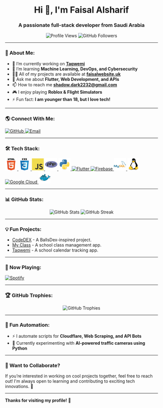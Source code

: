 <h1 align="center">Hi 👋, I'm Faisal Alsharif</h1>
<h3 align="center">A passionate full-stack developer from Saudi Arabia</h3>

<p align="center">
  <img src="https://komarev.com/ghpvc/?username=faisalalsharif0583&label=Profile%20Views&color=0e75b6&style=flat" alt="Profile Views" />
  <img src="https://img.shields.io/github/followers/faisalalsharif0583?label=Followers&style=social" alt="GitHub Followers" />
</p>

---

### 🚀 About Me:
- 🔭 I’m currently working on **[Taqwemi](https://faisalwebsite.uk/my_class)**
- 🌱 I’m learning **Machine Learning, DevOps, and Cybersecurity**
- 👨‍💻 All of my projects are available at **[faisalwebsite.uk](https://faisalwebsite.uk)**
- 💬 Ask me about **Flutter, Web Development, and APIs**
- 📫 How to reach me **shadow.dark2232@gmail.com**
- 🎮 I enjoy playing **Roblox & Flight Simulators**
- ⚡ Fun fact: **I am younger than 18, but I love tech!**

---

### 🌎 Connect With Me:
<p align="left">
  <a href="https://github.com/faisalalsharif0583" target="_blank">
    <img src="https://img.shields.io/badge/GitHub-100000?style=for-the-badge&logo=github&logoColor=white" alt="GitHub"/>
  </a>
  <a href="mailto:shadow.dark2232@gmail.com" target="_blank">
    <img src="https://img.shields.io/badge/Email-D14836?style=for-the-badge&logo=gmail&logoColor=white" alt="Email"/>
  </a>
</p>

---

### 🛠️ Tech Stack:
<p align="left">
  <a href="https://www.w3.org/html/" target="_blank" rel="noreferrer"> 
    <img src="https://raw.githubusercontent.com/devicons/devicon/master/icons/html5/html5-original-wordmark.svg" alt="HTML5" width="40" height="40"/>
  </a> 
  <a href="https://www.w3schools.com/css/" target="_blank" rel="noreferrer">
    <img src="https://raw.githubusercontent.com/devicons/devicon/master/icons/css3/css3-original-wordmark.svg" alt="CSS3" width="40" height="40"/>
  </a> 
  <a href="https://developer.mozilla.org/en-US/docs/Web/JavaScript" target="_blank" rel="noreferrer"> 
    <img src="https://raw.githubusercontent.com/devicons/devicon/master/icons/javascript/javascript-original.svg" alt="JavaScript" width="40" height="40"/>
  </a> 
  <a href="https://www.php.net" target="_blank" rel="noreferrer">
    <img src="https://raw.githubusercontent.com/devicons/devicon/master/icons/php/php-original.svg" alt="PHP" width="40" height="40"/>
  </a> 
  <a href="https://www.python.org" target="_blank" rel="noreferrer">
    <img src="https://raw.githubusercontent.com/devicons/devicon/master/icons/python/python-original.svg" alt="Python" width="40" height="40"/>
  </a>
  <a href="https://flutter.dev" target="_blank" rel="noreferrer">
    <img src="https://www.vectorlogo.zone/logos/flutterio/flutterio-icon.svg" alt="Flutter" width="40" height="40"/>
  </a> 
  <a href="https://firebase.google.com/" target="_blank" rel="noreferrer">
    <img src="https://www.vectorlogo.zone/logos/firebase/firebase-icon.svg" alt="Firebase" width="40" height="40"/>
  </a>
  <a href="https://www.mysql.com/" target="_blank" rel="noreferrer">
    <img src="https://raw.githubusercontent.com/devicons/devicon/master/icons/mysql/mysql-original-wordmark.svg" alt="MySQL" width="40" height="40"/>
  </a>
  <a href="https://www.linux.org/" target="_blank" rel="noreferrer">
    <img src="https://raw.githubusercontent.com/devicons/devicon/master/icons/linux/linux-original.svg" alt="Linux" width="40" height="40"/>
  </a>
  <a href="https://cloud.google.com" target="_blank" rel="noreferrer">
    <img src="https://www.vectorlogo.zone/logos/google_cloud/google_cloud-icon.svg" alt="Google Cloud" width="40" height="40"/>
  </a>
  <a href="https://www.docker.com/" target="_blank" rel="noreferrer">
    <img src="https://raw.githubusercontent.com/devicons/devicon/master/icons/docker/docker-original.svg" alt="Docker" width="40" height="40"/>
  </a>
</p>

---

### 📊 GitHub Stats:
<p align="center">
  <img src="https://github-readme-stats.vercel.app/api?username=faisalalsharif0583&show_icons=true&theme=radical" alt="GitHub Stats" width="48%" />
  <img src="https://github-readme-streak-stats.herokuapp.com/?user=faisalalsharif0583&theme=radical" alt="GitHub Streak" width="48%"/>
</p>

---

### 💡 Fun Projects:
- [CodeDEX](https://github.com/faisalalsharif0583/CodeDEX) - A BallsDex-inspired project.
- [My Class](https://faisalwebsite.uk/my_class) - A school class management app.
- [Taqwemi](https://faisalwebsite.uk/my_class) - A school calendar tracking app.

---

### 🎵 Now Playing:
[![Spotify](https://novatorem.vercel.app/api/spotify)](https://open.spotify.com/user/yourusername)

---

### 🏆 GitHub Trophies:
<p align="center">
  <img src="https://github-profile-trophy.vercel.app/?username=faisalalsharif0583&theme=onedark" alt="GitHub Trophies" />
</p>

---

### 🤖 Fun Automation:
- ⚡ I automate scripts for **Cloudflare, Web Scraping, and API Bots**
- 🔧 Currently experimenting with **AI-powered traffic cameras using Python**

---

### 💬 Want to Collaborate?
If you’re interested in working on cool projects together, feel free to reach out! I'm always open to learning and contributing to exciting tech innovations. 🚀

---

**Thanks for visiting my profile!** 🎉

